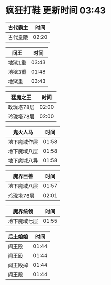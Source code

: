 # 疯狂打鞋 更新时间 03:43

| 古代霸主   | 时间    |
|--------|-------|
| 古代皇陵 | 02:20 |

| 间王   | 时间    |
|--------|-------|
| 地狱1重 | 03:43 |
| 地狱3重 | 01:48 |
| 地狱重 | 03:43 |

| 猛魔之王   | 时间    |
|--------|-------|
| 政珑塔78层 | 02:00 |
| 玲珑塔78层 | 02:00 |

| 鬼火人马   | 时间    |
|--------|-------|
| 地下魔域作层 | 01:58 |
| 地下魔域八层 | 01:58 |
| 地下魔域八导 | 01:58 |

| 魔界巨兽   | 时间    |
|--------|-------|
| 地下魔域八层 | 01:57 |
| 玲珑塔76层 | 02:01 |

| 魔界统领   | 时间    |
|--------|-------|
| 地下魔域七层 | 01:55 |

| 后土娘娘   | 时间    |
|--------|-------|
| 间王殴 | 01:44 |
| 闻王殴 | 01:44 |
| 闻王殴掉 | 01:44 |
| 阎王殿 | 01:44 |